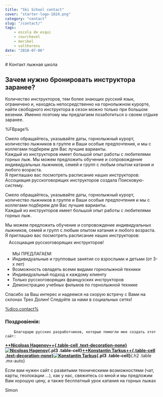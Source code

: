 ```yaml
---
title: "Ski School contact"
cover: "starter-logo-1024.png"
category: "contact"
slug: "/contact/"
tags:
    - escola de esqui
    - courchevel
    - meribel
    - valthorens
date: "2018-07-06"
---
```


# Контакт лыжная школа

## Зачем нужно бронировать инструктора заранее?

Количество инструкторов, тем более знающих русский язык, ограничено и, находясь непосредственно на горнолыжном курорте,  
найти свободного инструктора в сезон можно только при большом везении. Именно поэтому мы предлагаем позаботиться о своем отдыхе заранее.  

%FBpage%

Смело обращайтесь, указывайте даты, горнолыжный курорт, количество лыжников в группе и Ваши особые предпочтения, и мы с коллегами подберем для Вас лучшие варианты.  
Каждый из инструкторов имеет большой опыт работы с любителями горных лыж. Мы можем предложить обучение и сопровождение индивидуальных лыжников, семей и групп с любым опытом катания и любого возраста.  
Я приглашаю вас посмотреть расписание наших инструкторов: Ассоциация русскоговорящих инструкторов создала Поисковую-систему.   

Смело обращайтесь, указывайте даты, горнолыжный курорт, количество лыжников в группе и Ваши особые предпочтения и мы с коллегами подберем для Вас лучшие варианты.  
Каждый из инструкторов имеет большой опыт работы с любителями горных лыж.  

Мы можем предложить обучение и сопровождение индивидуальных лыжников, семей и групп с любым опытом катания и любого возраста.  
Я приглашаю вас посмотреть расписание наших инструкторов:   
<span style='display:inline-block;vertical-align:middle;padding:6px 12px'> Ассоциация русскоговорящих инструкторов!   </span>

<ul>МЫ ПРЕДЛАГАЕМ: 
<li>Индивидуальные и групповые занятия со взрослыми и детьми (от 3-х лет) </li>
<li>Возможность овладеть всеми видами горнолыжной техники </li>
<li>Индивидуальный подход к каждому клиенту </li>
<li>Только русскоговорящих французских инструкторов </li>
<li>Демонстрацию учебных фильмов по горнолыжной технике </li>
</ul> 

Спасибо за Ваш интерес и надеемся на скорую встречу с Вами на склонах Трех Долин!
Следуйте за нами в социальных сетях!

<a href="%mail%?subject=request_skiscool" class="mail">%dico.contact%</a>
 

### Поздровіенія:
            
        Благодарю русских разработчиков, которые помогли мне создать этот сайт:
        
 **[++Nicoloas Hagenov++{.table-cell .text-decoration-none}![Nicoloas Hagenov](http://graph.facebook.com/100010587453193/picture?type=large)](https://www.facebook.com/profile.php?id=100010587453193&fref=ts){.pl3 .table-cell}[++Konstantin Tarkus++{.table-cell .text-decoration-none}![Konstantin Tarkus](https://pbs.twimg.com/profile_images/916383839609675777/N2nNNxx3_400x400.jpg)](https://twitter.com/koistya?lang=fr){.pl3 .table-cell}**{.h2 .table .mx-auto}
 
Если вам нужен сайт с развитыми техническими возможностями (чат, карты, геолокации ...), как у нас, свяжитесь со мной и 
мы предложим Вам хорошую цену, а также бесплатный урок катания на горных лыжах **<i class="fa fa-smile-o"> </i>**  

Simon  
